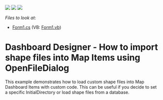 <!-- default badges list -->
![](https://img.shields.io/endpoint?url=https://codecentral.devexpress.com/api/v1/VersionRange/128580544/17.1.7%2B)
[![](https://img.shields.io/badge/Open_in_DevExpress_Support_Center-FF7200?style=flat-square&logo=DevExpress&logoColor=white)](https://supportcenter.devexpress.com/ticket/details/T567206)
[![](https://img.shields.io/badge/📖_How_to_use_DevExpress_Examples-e9f6fc?style=flat-square)](https://docs.devexpress.com/GeneralInformation/403183)
<!-- default badges end -->
<!-- default file list -->
*Files to look at*:

* [Form1.cs](./CS/T566254/Form1.cs) (VB: [Form1.vb](./VB/T566254/Form1.vb))
<!-- default file list end -->
# Dashboard Designer - How to import shape files into Map Items using OpenFileDialog


<p>This example demonstrates how to load custom shape files into Map Dashboard Items with custom code. This can be useful if you decide to set a specific InitialDirectory or load shape files from a database.</p>

<br/>



